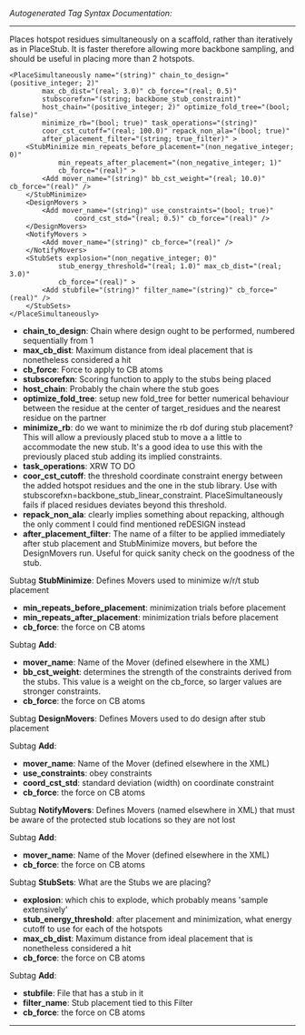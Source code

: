 _Autogenerated Tag Syntax Documentation:_

---
Places hotspot residues simultaneously on a scaffold, rather than iteratively as in PlaceStub. It is faster therefore allowing more backbone sampling, and should be useful in placing more than 2 hotspots.

```
<PlaceSimultaneously name="(string)" chain_to_design="(positive_integer; 2)"
        max_cb_dist="(real; 3.0)" cb_force="(real; 0.5)"
        stubscorefxn="(string; backbone_stub_constraint)"
        host_chain="(positive_integer; 2)" optimize_fold_tree="(bool; false)"
        minimize_rb="(bool; true)" task_operations="(string)"
        coor_cst_cutoff="(real; 100.0)" repack_non_ala="(bool; true)"
        after_placement_filter="(string; true_filter)" >
    <StubMinimize min_repeats_before_placement="(non_negative_integer; 0)"
            min_repeats_after_placement="(non_negative_integer; 1)"
            cb_force="(real)" >
        <Add mover_name="(string)" bb_cst_weight="(real; 10.0)" cb_force="(real)" />
    </StubMinimize>
    <DesignMovers >
        <Add mover_name="(string)" use_constraints="(bool; true)"
                coord_cst_std="(real; 0.5)" cb_force="(real)" />
    </DesignMovers>
    <NotifyMovers >
        <Add mover_name="(string)" cb_force="(real)" />
    </NotifyMovers>
    <StubSets explosion="(non_negative_integer; 0)"
            stub_energy_threshold="(real; 1.0)" max_cb_dist="(real; 3.0)"
            cb_force="(real)" >
        <Add stubfile="(string)" filter_name="(string)" cb_force="(real)" />
    </StubSets>
</PlaceSimultaneously>
```

-   **chain_to_design**: Chain where design ought to be performed, numbered sequentially from 1
-   **max_cb_dist**: Maximum distance from ideal placement that is nonetheless considered a hit
-   **cb_force**: Force to apply to CB atoms
-   **stubscorefxn**: Scoring function to apply to the stubs being placed
-   **host_chain**: Probably the chain where the stub goes
-   **optimize_fold_tree**: setup new fold_tree for better numerical behaviour between the residue at the center of target_residues and the nearest residue on the partner
-   **minimize_rb**: do we want to minimize the rb dof during stub placement? This will allow a previously placed stub to move a a little to accommodate the new stub. It's a good idea to use this with the previously placed stub adding its implied constraints.
-   **task_operations**: XRW TO DO
-   **coor_cst_cutoff**: the threshold coordinate constraint energy between the added hotspot residues and the one in the stub library. Use with stubscorefxn=backbone_stub_linear_constraint. PlaceSimultaneously fails if placed residues deviates beyond this threshold.
-   **repack_non_ala**: clearly implies something about repacking, although the only comment I could find mentioned reDESIGN instead
-   **after_placement_filter**: The name of a filter to be applied immediately after stub placement and StubMinimize movers, but before the DesignMovers run. Useful for quick sanity check on the goodness of the stub.


Subtag **StubMinimize**:   Defines Movers used to minimize w/r/t stub placement

-   **min_repeats_before_placement**: minimization trials before placement
-   **min_repeats_after_placement**: minimization trials before placement
-   **cb_force**: the force on CB atoms


Subtag **Add**:   

-   **mover_name**: Name of the Mover (defined elsewhere in the XML)
-   **bb_cst_weight**: determines the strength of the constraints derived from the stubs. This value is a weight on the cb_force, so larger values are stronger constraints.
-   **cb_force**: the force on CB atoms

Subtag **DesignMovers**:   Defines Movers used to do design after stub placement



Subtag **Add**:   

-   **mover_name**: Name of the Mover (defined elsewhere in the XML)
-   **use_constraints**: obey constraints
-   **coord_cst_std**: standard deviation (width) on coordinate constraint
-   **cb_force**: the force on CB atoms

Subtag **NotifyMovers**:   Defines Movers (named elsewhere in XML) that must be aware of the protected stub locations so they are not lost



Subtag **Add**:   

-   **mover_name**: Name of the Mover (defined elsewhere in the XML)
-   **cb_force**: the force on CB atoms

Subtag **StubSets**:   What are the Stubs we are placing?

-   **explosion**: which chis to explode, which probably means 'sample extensively'
-   **stub_energy_threshold**: after placement and minimization, what energy cutoff to use for each of the hotspots
-   **max_cb_dist**: Maximum distance from ideal placement that is nonetheless considered a hit
-   **cb_force**: the force on CB atoms


Subtag **Add**:   

-   **stubfile**: File that has a stub in it
-   **filter_name**: Stub placement tied to this Filter
-   **cb_force**: the force on CB atoms

---
